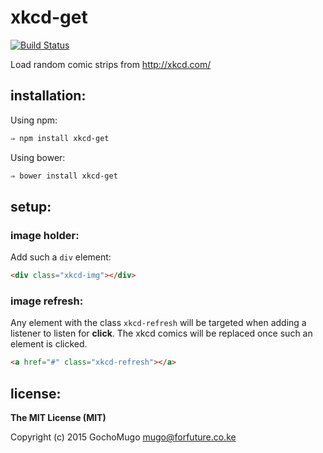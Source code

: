 
# xkcd-get

[![Build Status](https://travis-ci.org/GochoMugo/xkcd-get.svg)](https://travis-ci.org/GochoMugo/xkcd-get)

Load random comic strips from http://xkcd.com/


## installation:

Using npm:

```bash
⇒ npm install xkcd-get
```

Using bower:

```bash
⇒ bower install xkcd-get
```

## setup:

### image holder:

Add such a `div` element:

```html
<div class="xkcd-img"></div>
```

### image refresh:

Any element with the class `xkcd-refresh` will be targeted when adding a listener to listen for **click**. The xkcd comics will be replaced once such an element is clicked.

```html
<a href="#" class="xkcd-refresh"></a>
```


## license:

**The MIT License (MIT)**

Copyright (c) 2015 GochoMugo <mugo@forfuture.co.ke>

